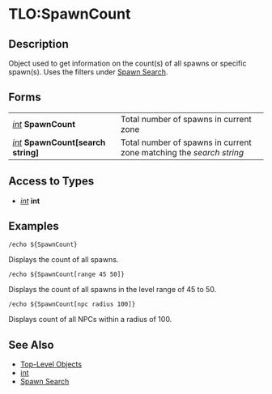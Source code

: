 # TLO:SpawnCount

## Description

Object used to get information on the count\(s\) of all spawns or specific spawn\(s\). Uses the filters under [Spawn Search](../../general-information/spawn-search.md).

## Forms

|  |  |
| :--- | :--- |
| [_int_](../data-types/datatype-int.md) **SpawnCount** | Total number of spawns in current zone |
| [_int_](../data-types/datatype-int.md) **SpawnCount\[**search string**\]** | Total number of spawns in current zone matching the _search string_ |

## Access to Types

* [_int_](../data-types/datatype-int.md) **int**

## Examples

`/echo ${SpawnCount}`

Displays the count of all spawns.

`/echo ${SpawnCount[range 45 50]}`

Displays the count of all spawns in the level range of 45 to 50.

`/echo ${SpawnCount[npc radius 100]}`

Displays count of all NPCs within a radius of 100.

## See Also

* [Top-Level Objects](./)
* [int](../data-types/datatype-int.md)
* [Spawn Search](../../general-information/spawn-search.md)

